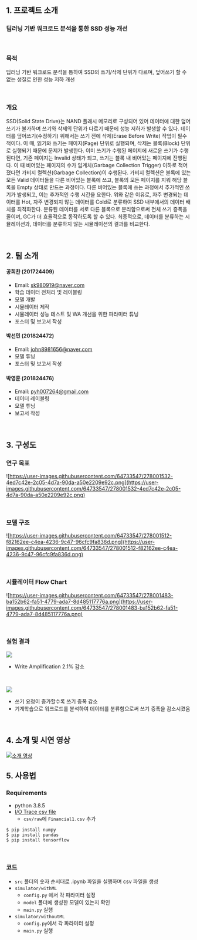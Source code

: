 ## 1. 프로젝트 소개

### 딥러닝 기반 워크로드 분석을 통한 SSD 성능 개선

<br>

### 목적
딥러닝 기반 워크로드 분석을 통하여 SSD의 쓰기/삭제 단위가 다르며, 덮어쓰기 할 수 없는 성질로 인한 성능 저하 개선

<br>

### 개요
SSD(Solid State Drive)는 NAND 플래시 메모리로 구성되어 있어 데이터에 대한 덮어쓰기가 불가하며 쓰기와 삭제의 단위가 다르기 때문에 성능 저하가 발생할 수 있다. 
데이터를 덮어쓰기(수정하기) 위해서는 쓰기 전에 삭제(Erase Before Write) 작업이 필수적이다. 이 때, 읽기와 쓰기는 페이지(Page) 단위로 실행되며, 삭제는 블록(Block) 단위로 실행되기 때문에 문제가 발생한다.
이미 쓰기가 수행된 페이지에 새로운 쓰기가 수행된다면, 기존 페이지는 Invalid 상태가 되고, 쓰기는 블록 내 비어있는 페이지에 진행된다. 
이 때 비어있는 페이지의 수가 임계치(Garbage Collection Trigger) 이하로 적어졌다면 가비지 컬렉션(Garbage Collection)이 수행된다. 
가비지 컬렉션은 블록에 있는 모든 Valid 데이터들을 다른 비어있는 블록에 쓰고, 블록의 모든 페이지를 지워 해당 블록을 Empty 상태로 만드는 과정이다. 
다른 비어있는 블록에 쓰는 과정에서 추가적인 쓰기가 발생되고, 이는 추가적인 수행 시간을 요한다. 
위와 같은 이유로, 자주 변경되는 데이터를 Hot, 자주 변경되지 않는 데이터를 Cold로 분류하여 SSD 내부에서의 데이터 배치를 최적화한다.
분류된 데이터를 서로 다른 블록으로 분리함으로써 전체 쓰기 증폭을 줄이며, GC가 더 효율적으로 동작하도록 할 수 있다.
최종적으로, 데이터를 분류하는 시뮬레이션과, 데이터를 분류하지 않는 시뮬레이션의 결과를 비교한다.

<br>

## 2. 팀 소개

#### 공희찬 (201724409)
- Email: sk980919@naver.com
- 학습 데이터 전처리 및 레이블링
- 모델 개발
- 시뮬레이터 제작
- 시뮬레이터 성능 테스트 및 WA 개선을 위한 파라미터 튜닝
- 포스터 및 보고서 작성

#### 박선민 (201824472)
- Email: john8981656@naver.com
- 모델 튜닝
- 포스터 및 보고서 작성

#### 박영훈 (201824476)
- Email: pyh007264@gmail.com
- 데이터 레이블링
- 모델 튜닝
- 보고서 작성

<br>

## 3. 구성도

### 연구 목표
![https://user-images.githubusercontent.com/64733547/278001532-4ed7c42e-2c05-4d7a-90da-a50e2209e92c.png](https://user-images.githubusercontent.com/64733547/278001532-4ed7c42e-2c05-4d7a-90da-a50e2209e92c.png)

<br>

### 모델 구조
![https://user-images.githubusercontent.com/64733547/278001512-f82162ee-c4ea-4236-9c47-96cfc9fa836d.png](https://user-images.githubusercontent.com/64733547/278001512-f82162ee-c4ea-4236-9c47-96cfc9fa836d.png)

<br>

### 시뮬레이터 Flow Chart
![https://user-images.githubusercontent.com/64733547/278001483-ba152b62-fa51-4779-ada7-8d485117776a.png](https://user-images.githubusercontent.com/64733547/278001483-ba152b62-fa51-4779-ada7-8d485117776a.png)

<br>

### 실험 결과

![](https://user-images.githubusercontent.com/64733547/278003446-df43e21a-1cec-4258-b827-4f3d1723974b.png)
- Write Amplification 2.1% 감소

<br>

![](https://user-images.githubusercontent.com/64733547/278003199-d6de53f1-c13e-4125-95a2-d2781765a8ec.png)
- 쓰기 요청이 증가할수록 쓰기 증폭 감소
- 기계학습으로 워크로드를 분석하여 데이터를 분류함으로써 쓰기 증폭을 감소시켰음

<br>

## 4. 소개 및 시연 영상

[![소개 영상](http://img.youtube.com/vi/-XL3N-jnw3U/1.jpg)](https://www.youtube.com/watch?v=-XL3N-jnw3U)

## 5. 사용법

### Requirements

- python 3.8.5
- [I/O Trace csv file](https://traces.cs.umass.edu/index.php/Storage/Storage)
  - `csv/raw`에 `Financial1.csv` 추가
```
$ pip install numpy
$ pip install pandas
$ pip install tensorflow
```

<br>

### 코드
- `src` 폴더의 숫자 순서대로 .ipynb 파일을 실행하며 csv 파일을 생성
- `simulator/withML`
  - `config.py` 에서 각 파라미터 설정
  - `model` 폴더에 생성한 모델이 있는지 확인
  - `main.py` 실행
- `simulator/withoutML`
  - `config.py`에서 각 파라미터 설정
  - `main.py` 실행